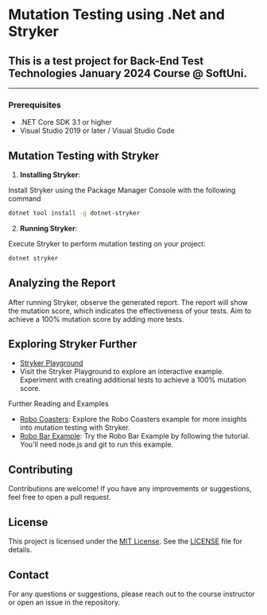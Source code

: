 # Mutation Testing using .Net and Stryker
## This is a test project for Back-End Test Technologies January 2024 Course @ SoftUni.
---

### Prerequisites

- .NET Core SDK 3.1 or higher
- Visual Studio 2019 or later / Visual Studio Code

## Mutation Testing with Stryker

1. **Installing Stryker**:

Install Stryker using the Package Manager Console with the following command

```bash
dotnet tool install -g dotnet-stryker
```

2. **Running Stryker**:

Execute Stryker to perform mutation testing on your project:

```bash
dotnet stryker
```
## Analyzing the Report
After running Stryker, observe the generated report. The report will show the mutation score, which indicates the effectiveness of your tests. Aim to achieve a 100% mutation score by adding more tests.

## Exploring Stryker Further
- [Stryker Playground](https://stryker-mutator.io/stryker-playground)
- Visit the Stryker Playground to explore an interactive example. Experiment with creating additional tests to achieve a 100% mutation score.

Further Reading and Examples
- [Robo Coasters](https://stryker-mutator.io/robo-coasters-example): Explore the Robo Coasters example for more insights into mutation testing with Stryker.
- [Robo Bar Example](https://stryker-mutator.io/docs/General/example): Try the Robo Bar Example by following the tutorial. You'll need node.js and git to run this example.

## Contributing
Contributions are welcome! If you have any improvements or suggestions, feel free to open a pull request.

## License
This project is licensed under the [MIT License](LICENSE). See the [LICENSE](LICENSE) file for details.

## Contact
For any questions or suggestions, please reach out to the course instructor or open an issue in the repository.

